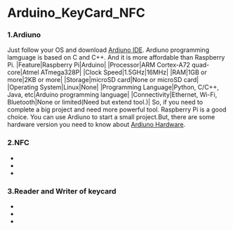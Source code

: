 # Arduino_KeyCard_NFC  
### 1.Ardiuno  
  Just follow your OS and download [Ardiuno IDE](https://www.arduino.cc/en/software).
  Ardiuno programming lamguage is based on C and C++. And it is more affordable than Raspberry Pi.
  |Feature|Raspberry Pi|Arduino|
  |Processor|ARM Cortex-A72 quad-core|Atmel ATmega328P|
  |Clock Speed|1.5GHz|16MHz|
  |RAM|1GB or more|2KB or more|
  |Storage|microSD card|None or microSD card|
  |Operating System|Linux|None|
  |Programming Language|Python, C/C++, Java, etc|Arduino programming language|
  |Connectivity|Ethernet, Wi-Fi, Bluetooth|None or limited(Need but extend tool.)|
  So, if you need to complete a big project and need more powerful tool. Raspberry Pi is a good choice.
  You can use Ardiuno to start a small project.But, there are some hardware version you need to know about [Ardiuno Hardware](https://www.arduino.cc/en/hardware).
  
### 2.NFC
*  
*  
*  
### 3.Reader and Writer of keycard
*  
*  
*  
